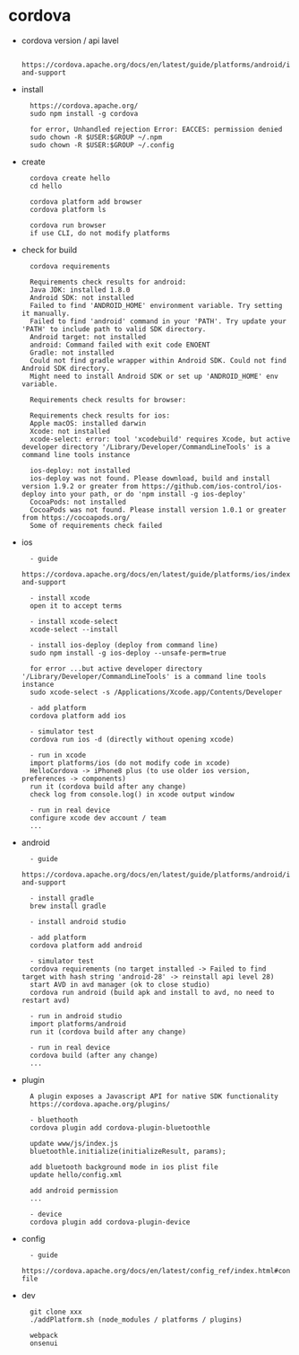 # cordova

- cordova version / api lavel

        https://cordova.apache.org/docs/en/latest/guide/platforms/android/index.html#requirements-and-support

- install

        https://cordova.apache.org/
        sudo npm install -g cordova
      
        for error, Unhandled rejection Error: EACCES: permission denied
        sudo chown -R $USER:$GROUP ~/.npm
        sudo chown -R $USER:$GROUP ~/.config

- create

        cordova create hello
        cd hello

        cordova platform add browser        
        cordova platform ls

        cordova run browser
        if use CLI, do not modify platforms

- check for build

        cordova requirements

        Requirements check results for android:
        Java JDK: installed 1.8.0
        Android SDK: not installed
        Failed to find 'ANDROID_HOME' environment variable. Try setting it manually.
        Failed to find 'android' command in your 'PATH'. Try update your 'PATH' to include path to valid SDK directory.
        Android target: not installed
        android: Command failed with exit code ENOENT
        Gradle: not installed
        Could not find gradle wrapper within Android SDK. Could not find Android SDK directory.
        Might need to install Android SDK or set up 'ANDROID_HOME' env variable.

        Requirements check results for browser:

        Requirements check results for ios:
        Apple macOS: installed darwin
        Xcode: not installed
        xcode-select: error: tool 'xcodebuild' requires Xcode, but active developer directory '/Library/Developer/CommandLineTools' is a command line tools instance

        ios-deploy: not installed
        ios-deploy was not found. Please download, build and install version 1.9.2 or greater from https://github.com/ios-control/ios-deploy into your path, or do 'npm install -g ios-deploy'
        CocoaPods: not installed
        CocoaPods was not found. Please install version 1.0.1 or greater from https://cocoapods.org/
        Some of requirements check failed

- ios

        - guide
        https://cordova.apache.org/docs/en/latest/guide/platforms/ios/index.html#requirements-and-support

        - install xcode
        open it to accept terms
        
        - install xcode-select
        xcode-select --install
        
        - install ios-deploy (deploy from command line)
        sudo npm install -g ios-deploy --unsafe-perm=true
        
        for error ...but active developer directory '/Library/Developer/CommandLineTools' is a command line tools instance
        sudo xcode-select -s /Applications/Xcode.app/Contents/Developer
        
        - add platform
        cordova platform add ios

        - simulator test
        cordova run ios -d (directly without opening xcode)

        - run in xcode
        import platforms/ios (do not modify code in xcode)
        HelloCordova -> iPhone8 plus (to use older ios version, preferences -> components)
        run it (cordova build after any change)
        check log from console.log() in xcode output window

        - run in real device
        configure xcode dev account / team
        ...

- android

        - guide
        https://cordova.apache.org/docs/en/latest/guide/platforms/android/index.html#requirements-and-support

        - install gradle
        brew install gradle

        - install android studio

        - add platform
        cordova platform add android

        - simulator test
        cordova requirements (no target installed -> Failed to find target with hash string 'android-28' -> reinstall api level 28)
        start AVD in avd manager (ok to close studio)
        cordova run android (build apk and install to avd, no need to restart avd)

        - run in android studio
        import platforms/android
        run it (cordova build after any change)

        - run in real device
        cordova build (after any change)
        ...

- plugin

        A plugin exposes a Javascript API for native SDK functionality
        https://cordova.apache.org/plugins/
        
        - bluethooth
        cordova plugin add cordova-plugin-bluetoothle
        
        update www/js/index.js
        bluetoothle.initialize(initializeResult, params);

        add bluetooth background mode in ios plist file
        update hello/config.xml

        add android permission
        ...

        - device
        cordova plugin add cordova-plugin-device

- config

        - guide
        https://cordova.apache.org/docs/en/latest/config_ref/index.html#config-file

- dev

        git clone xxx
        ./addPlatform.sh (node_modules / platforms / plugins)

        webpack
        onsenui
        
        